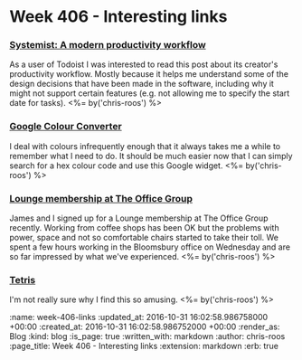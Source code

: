 Week 406 - Interesting links
============================

### [Systemist: A modern productivity workflow](https://blog.todoist.com/user-stories/systemist-personal-workflow/)

As a user of Todoist I was interested to read this post about its creator's productivity workflow. Mostly because it helps me understand some of the design decisions that have been made in the software, including why it might not support certain features (e.g. not allowing me to specify the start date for tasks). <%= by('chris-roos') %>

### [Google Colour Converter](http://googlesystem.blogspot.co.uk/2016/10/google-color-converter.html)

I deal with colours infrequently enough that it always takes me a while to remember what I need to do. It should be much easier now that I can simply search for a hex colour code and use this Google widget. <%= by('chris-roos') %>

### [Lounge membership at The Office Group](http://www.theofficegroup.co.uk/membership/)

James and I signed up for a Lounge membership at The Office Group recently. Working from coffee shops has been OK but the problems with power, space and not so comfortable chairs started to take their toll. We spent a few hours working in the Bloomsbury office on Wednesday and are so far impressed by what we've experienced. <%= by('chris-roos') %>

### [Tetris](https://www.jwz.org/blog/2016/09/tetris/)

I'm not really sure why I find this so amusing. <%= by('chris-roos') %>

:name: week-406-links
:updated_at: 2016-10-31 16:02:58.986758000 +00:00
:created_at: 2016-10-31 16:02:58.986752000 +00:00
:render_as: Blog
:kind: blog
:is_page: true
:written_with: markdown
:author: chris-roos
:page_title: Week 406 - Interesting links
:extension: markdown
:erb: true
